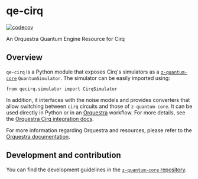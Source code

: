 # qe-cirq

[![codecov](https://codecov.io/gh/zapatacomputing/qe-cirq/branch/main/graph/badge.svg?token=9513V4OWNI)](https://codecov.io/gh/zapatacomputing/qe-cirq)

An Orquestra Quantum Engine Resource for Cirq

## Overview

`qe-cirq` is a Python module that exposes Cirq's simulators as a [`z-quantum-core`](https://github.com/zapatacomputing/z-quantum-core/blob/master/src/python/zquantum/core/interfaces/backend.py) `QuantumSimulator`. The simulator can be easily imported using:

```
from qecirq.simulator import CirqSimulator
```

In addition, it interfaces with the noise models and provides converters that allow switching between `cirq` circuits and those of `z-quantum-core`.
It can be used directly in Python or in an [Orquestra](https://www.orquestra.io) workflow.
For more details, see the [Orquestra Cirq integration docs](http://docs.orquestra.io/other-resources/framework-integrations/cirq/).

For more information regarding Orquestra and resources, please refer to the [Orquestra documentation](https://www.orquestra.io/docs).

## Development and contribution

You can find the development guidelines in the [`z-quantum-core` repository](https://github.com/zapatacomputing/z-quantum-core).
